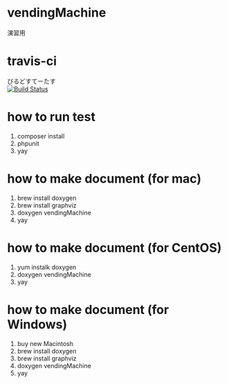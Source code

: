 # vendingMachine
演習用

# travis-ci
びるどすてーたす  
[![Build Status](https://travis-ci.org/indare/vendingmachie.svg?branch=master)](https://travis-ci.org/indare/vendingmachie)

# how to run test
1. composer install
2. phpunit
3. yay

# how to make document (for mac)
1. brew install doxygen
1. brew install graphviz
1. doxygen vendingMachine
1. yay

# how to make document (for CentOS)
1. yum instalk doxygen
1. doxygen vendingMachine
1. yay

# how to make document (for Windows)
1. buy new Macintosh
1. brew install doxygen
1. brew install graphviz
1. doxygen vendingMachine
1. yay